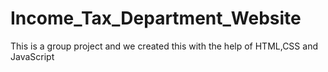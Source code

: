 # Income_Tax_Department_Website
This is a group project and we created this with the help of HTML,CSS and JavaScript
